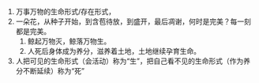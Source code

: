 1. 万事万物的生命形式/存在形式，
2. 一朵花，从种子开始，到含苞待放，到盛开，最后凋谢，何时是完美？每一刻都是完美。
	1. 鲸起万物灭，鲸落万物生。
	2. 人死后身体成为养分，滋养着土地，土地继续孕育生命。
3. 人把可见的生命形式（会活动）称为“生”，把自己看不见的生命形式（作为养分不断延续）称为“死”